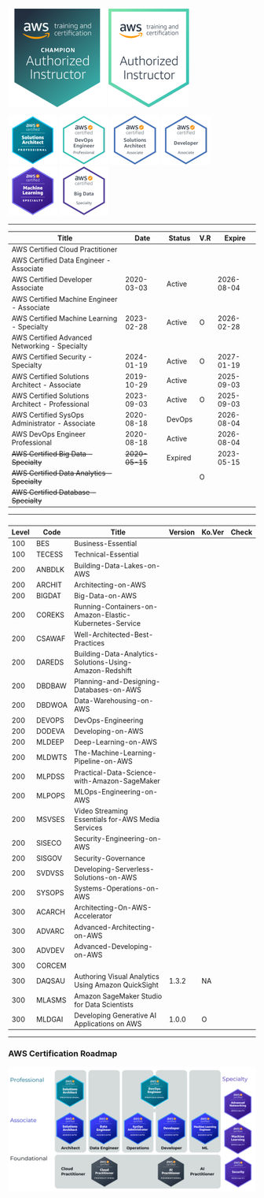 ![AAI-champ](999-TEMP/Certifications/thumb-AAI-Champion.png)
![AAI](999-TEMP/Certifications/thumb-AAI.png)

![SAP](999-TEMP/Certifications/AWS-SolArchitect-Professional-100.png)
![DEVOPS](999-TEMP/Certifications/thumb-AWS-DevOpsEngineer-Professional.png)
![SA](999-TEMP/Certifications/thumb-AWS-SolArchitect-Associate.png)
![DEVA](999-TEMP/Certifications/thumb-AWS-Developer-Associate.png)
![ML](999-TEMP/Certifications/AWS-MachineLearning-Specialty-100.png)
![BIGDAT](999-TEMP/Certifications/thumb-AWS-BigData-Specialty.png)

---

| Title                                            | Date          | Status  | V.R | Expire     |
| ------------------------------------------------ | ------------- | ------- | --- | ---------- |
| AWS Certified Cloud Practitioner                 |               |         |     |            |
| AWS Certified Data Engineer - Associate          |               |         |     |            |
| AWS Certified Developer Associate                | 2020-03-03    | Active  |     | 2026-08-04 |
| AWS Certified Machine Engineer - Associate       |               |         |     |            |
| AWS Certified Machine Learning - Specialty       | 2023-02-28    | Active  | O   | 2026-02-28 |
| AWS Certified Advanced Networking - Specialty    |               |         |     |            |
| AWS Certified Security - Specialty               | 2024-01-19    | Active  | O   | 2027-01-19 |
| AWS Certified Solutions Architect - Associate    | 2019-10-29    | Active  |     | 2025-09-03 |
| AWS Certified Solutions Architect - Professional | 2023-09-03    | Active  | O   | 2025-09-03 |
| AWS Certified SysOps Administrator - Associate   | 2020-08-18    | DevOps  |     | 2026-08-04 |
| AWS DevOps Engineer Professional                 | 2020-08-18    | Active  |     | 2026-08-04 |
| ~~AWS Certified Big Data - Specialty~~           | ~~2020-05-15~~| Expired |     | 2023-05-15 |
| ~~AWS Certified Data Analytics - Specialty~~     |               |         | O   |            |
| ~~AWS Certified Database - Specialty~~           |               |         |     |            |

---

###

| Level | Code   | Title                                                   | Version | Ko.Ver | Check |
| ----- | ------ | ------------------------------------------------------- | ------- | ------ | ----- |
| 100   | BES    | Business-Essential                                      |         |        |       |
| 100   | TECESS | Technical-Essential                                     |         |        |       |
| 200   | ANBDLK | Building-Data-Lakes-on-AWS                              |         |        |       |
| 200   | ARCHIT | Architecting-on-AWS                                     |         |        |       |
| 200   | BIGDAT | Big-Data-on-AWS                                         |         |        |       |
| 200   | COREKS | Running-Containers-on-Amazon-Elastic-Kubernetes-Service |         |        |       |
| 200   | CSAWAF | Well-Architected-Best-Practices                         |         |        |       |
| 200   | DAREDS | Building-Data-Analytics-Solutions-Using-Amazon-Redshift |         |        |       |
| 200   | DBDBAW | Planning-and-Designing-Databases-on-AWS                 |         |        |       |
| 200   | DBDWOA | Data-Warehousing-on-AWS                                 |         |        |       |
| 200   | DEVOPS | DevOps-Engineering                                      |         |        |       |
| 200   | DODEVA | Developing-on-AWS                                       |         |        |       |
| 200   | MLDEEP | Deep-Learning-on-AWS                                    |         |        |       |
| 200   | MLDWTS | The-Machine-Learning-Pipeline-on-AWS                    |         |        |       |
| 200   | MLPDSS | Practical-Data-Science-with-Amazon-SageMaker            |         |        |       |
| 200   | MLPOPS | MLOps-Engineering-on-AWS                                |         |        |       |
| 200   | MSVSES | Video Streaming Essentials for-AWS Media Services       |         |        |       |
| 200   | SISECO | Security-Engineering-on-AWS                             |         |        |       |
| 200   | SISGOV | Security-Governance                                     |         |        |       |
| 200   | SVDVSS | Developing-Serverless-Solutions-on-AWS                  |         |        |       |
| 200   | SYSOPS | Systems-Operations-on-AWS                               |         |        |       |
| 300   | ACARCH | Architecting-On-AWS-Accelerator                         |         |        |       |
| 300   | ADVARC | Advanced-Architecting-on-AWS                            |         |        |       |
| 300   | ADVDEV | Advanced-Developing-on-AWS                              |         |        |       |
| 300   | CORCEM |                                                         |         |        |       |
| 300   | DAQSAU | Authoring Visual Analytics Using Amazon QuickSight      | 1.3.2   | NA     |       |
| 300   | MLASMS | Amazon SageMaker Studio for Data Scientists             |         |        |       |
| 300   | MLDGAI | Developing Generative AI Applications on AWS            | 1.0.0   | O      |       |

---

### AWS Certification Roadmap

![AWS Certification Roadmap](999-TEMP/Certifications/AWS-Certification-new.png)